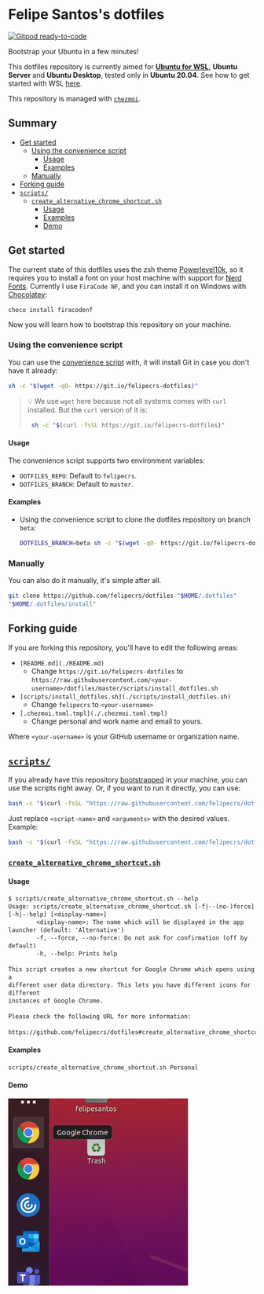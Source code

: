 # Felipe Santos's dotfiles <!-- omit in toc -->

[![Gitpod ready-to-code](https://img.shields.io/badge/Gitpod-ready--to--code-blue?logo=gitpod)](https://gitpod.io/#https://github.com/felipecrs/dotfiles#scripts)

Bootstrap your Ubuntu in a few minutes!

This dotfiles repository is currently aimed for [**Ubuntu for WSL**](https://ubuntu.com/wsl), **Ubuntu Server** and **Ubuntu Desktop**, tested only in **Ubuntu 20.04**. See how to get started with WSL [here](https://docs.microsoft.com/pt-br/windows/wsl/install-win10).

This repository is managed with [`chezmoi`](https://chezmoi.io).

## Summary <!-- omit in toc -->

- [Get started](#get-started)
  - [Using the convenience script](#using-the-convenience-script)
    - [Usage](#usage)
    - [Examples](#examples)
  - [Manually](#manually)
- [Forking guide](#forking-guide)
- [`scripts/`](#scripts)
  - [`create_alternative_chrome_shortcut.sh`](#create_alternative_chrome_shortcutsh)
    - [Usage](#usage-1)
    - [Examples](#examples-1)
    - [Demo](#demo)

## Get started

The current state of this dotfiles uses the zsh theme [Powerlevel10k](https://github.com/romkatv/powerlevel10k), so it requires you to install a font on your host machine with support for [Nerd Fonts](https://github.com/ryanoasis/nerd-fonts). Currently I use `FiraCode NF`, and you can install it on Windows with [Chocolatey](https://chocolatey.org/install):

```powershell
choco install firacodenf
```

Now you will learn how to bootstrap this repository on your machine.

### Using the convenience script

You can use the [convenience script](./clone_and_install.sh) with, it will install Git in case you don't have it already:

```bash
sh -c "$(wget -qO- https://git.io/felipecrs-dotfiles)"
```

> 💡 We use `wget` here because not all systems comes with `curl` installed. But the `curl` version of it is:
>
> ```bash
>  sh -c "$(curl -fsSL https://git.io/felipecrs-dotfiles)"
> ```

#### Usage

The convenience script supports two environment variables:

- `DOTFILES_REPO`: Default to `felipecrs`.
- `DOTFILES_BRANCH`: Default to `master`.

#### Examples

- Using the convenience script to clone the dotfiles repository on branch `beta`:

  ```bash
  DOTFILES_BRANCH=beta sh -c "$(wget -qO- https://git.io/felipecrs-dotfiles)"
  ```

### Manually

You can also do it manually, it's simple after all.

```bash
git clone https://github.com/felipecrs/dotfiles "$HOME/.dotfiles"
"$HOME/.dotfiles/install"
```

## Forking guide

If you are forking this repository, you'll have to edit the following areas:

- `[README.md](./README.md)`
  - Change `https://git.io/felipecrs-dotfiles` to `https://raw.githubusercontent.com/<your-username>/dotfiles/master/scripts/install_dotfiles.sh`
- `[scripts/install_dotfiles.sh](./scripts/install_dotfiles.sh)`
  - Change `felipecrs` to `<your-username>`
- `[.chezmoi.toml.tmpl](./.chezmoi.toml.tmpl)`
  - Change personal and work name and email to yours.

Where `<your-username>` is your GitHub username or organization name.

## [`scripts/`](scripts/)

If you already have this repository [bootstrapped](#get-started) in your machine, you can use the scripts right away. Or, if you want to run it directly, you can use:

```bash
bash -c "$(curl -fsSL "https://raw.githubusercontent.com/felipecrs/dotfiles/master/scripts/<script-name>")" -- <arguments>
```

Just replace `<script-name>` and `<arguments>` with the desired values. Example:

```bash
bash -c "$(curl -fsSL "https://raw.githubusercontent.com/felipecrs/dotfiles/master/scripts/create_alternative_chrome_shortcut.sh")" -- --force
```

### [`create_alternative_chrome_shortcut.sh`](scripts/create_alternative_chrome_shortcut.sh)

#### Usage

```sh-session
$ scripts/create_alternative_chrome_shortcut.sh --help
Usage: scripts/create_alternative_chrome_shortcut.sh [-f|--(no-)force] [-h|--help] [<display-name>]
        <display-name>: The name which will be displayed in the app launcher (default: 'Alternative')
        -f, --force, --no-force: Do not ask for confirmation (off by default)
        -h, --help: Prints help

This script creates a new shortcut for Google Chrome which opens using a
different user data directory. This lets you have different icons for different
instances of Google Chrome.

Please check the following URL for more information:
  https://github.com/felipecrs/dotfiles#create_alternative_chrome_shortcutsh
```

#### Examples

```bash
scripts/create_alternative_chrome_shortcut.sh Personal
```

#### Demo

![Opening two Chrome instances using different icons](./docs/images/create_alternative_chrome_shortcut.gif)
